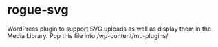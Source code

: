 # rogue-svg
WordPress plugin to support SVG uploads as well as display them in the Media Library. Pop this file into /wp-content/mu-plugins/
